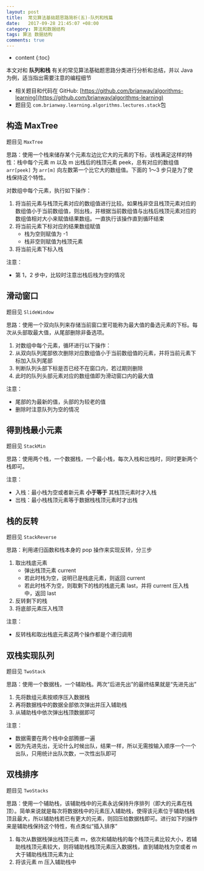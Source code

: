 ```yaml
---
layout: post
title:  常见算法基础题思路简析(五)-队列和栈篇
date:   2017-09-28 21:45:07 +08:00
category: 算法和数据结构
tags: 算法 数据结构
comments: true
---
```


* content
{:toc}

本文对和 **队列和栈** 有关的常见算法基础题思路分类进行分析和总结，并以 Java 为例，适当指出需要注意的编程细节






- 相关题目和代码在 GitHub: [https://github.com/brianway/algorithms-learning](https://github.com/brianway/algorithms-learning)
- 题目见 `com.brianway.learning.algorithms.lectures.stack`包

## 构造 MaxTree

题目见 `MaxTree`

思路：使用一个栈来储存某个元素左边比它大的元素的下标，该栈满足这样的特性：栈中每个元素 m 以及 m 出栈后的栈顶元素 peek，总有对应的数组值 `arr[peek]` 为 `arr[m]` 向左数第一个比它大的数组值。下面的 1～3 步只是为了使栈保持这个特性。

对数组中每个元素，执行如下操作：


1. 将当前元素与栈顶元素对应的数组值进行比较。如果栈非空且栈顶元素对应的数组值小于当前数组值，则出栈，并根据当前数组值与出栈后栈顶元素对应的数组值相对大小来赋值结果数组。一直执行该操作直到循环结束
2. 将当前元素下标对应的结果数组赋值
    - 栈为空则赋值为 -1
    - 栈非空则赋值为栈顶元素
3. 将当前元素下标入栈

注意：

- 第 1，2 步中，比较时注意岀栈后栈为空的情况



## 滑动窗口

题目见 `SlideWindow`

思路：使用一个双向队列来存储当前窗口里可能称为最大值的备选元素的下标。每次从头部取最大值，从尾部删除非备选项。

1. 对数组中每个元素，循环进行以下操作：
2. 从双向队列尾部依次删除对应数组值小于当前数组值的元素，并将当前元素下标加入队列尾部
3. 判断队列头部下标是否已经不在窗口内，若过期则删除
4. 此时的队列头部元素对应的数组值即为滑动窗口内的最大值

注意：

- 尾部的为最新的值，头部的为较老的值
- 删除时注意队列为空的情况

## 得到栈最小元素

题目见 `StackMin`

思路：使用两个栈，一个数据栈，一个最小栈，每次入栈和岀栈时，同时更新两个栈即可。

注意：

- 入栈：最小栈为空或者新元素 **小于等于** 其栈顶元素时才入栈
- 岀栈：最小栈栈顶元素等于数据栈栈顶元素时才出栈

## 栈的反转

题目见 `StackReverse`

思路：利用递归函数和栈本身的 pop 操作来实现反转，分三步

1. 取出栈底元素
    - 弹出栈顶元素 current
    - 若此时栈为空，说明已是栈底元素，则返回 current
    - 若此时栈不为空，则取剩下的栈的栈底元素 last，并将 current 压入栈中，返回 last
2. 反转剩下的栈
2. 将底部元素压入栈顶

注意：

- 反转栈和取出栈底元素这两个操作都是个递归调用

## 双栈实现队列

题目见 `TwoStack`

思路：使用一个数据栈，一个辅助栈。两次“后进先出”的最终结果就是“先进先出”

1. 先将数组元素按顺序压入数据栈
2. 再将数据栈中的数据全部依次弹出并压入辅助栈
3. 从辅助栈中依次弹出栈顶数据即可

注意：

- 数据需要在两个栈中全部腾挪一遍
- 因为先进先出，无论什么时候出队，结果一样，所以无需按输入顺序一个一个出队，只用统计出队次数，一次性出队即可

## 双栈排序

题目见 `TwoStacks`

思路：使用一个辅助栈，该辅助栈中的元素永远保持升序排列（即大的元素在栈顶）。简单来说就是每次将数据栈中的元素压入辅助栈，使得该元素位于辅助栈栈顶且最大，所以辅助栈若已有更大的元素，则回压给数据栈即可。进行如下的操作来是辅助栈保持这个特性，有点类似“插入排序”

1. 每次从数据栈弹出栈顶元素 m，依次和辅助栈的每个栈顶元素比较大小，若辅助栈栈顶元素较大，则将辅助栈栈顶元素压入数据栈，直到辅助栈为空或者 m 大于辅助栈栈顶元素为止
2. 将该元素 m 压入辅助栈中
